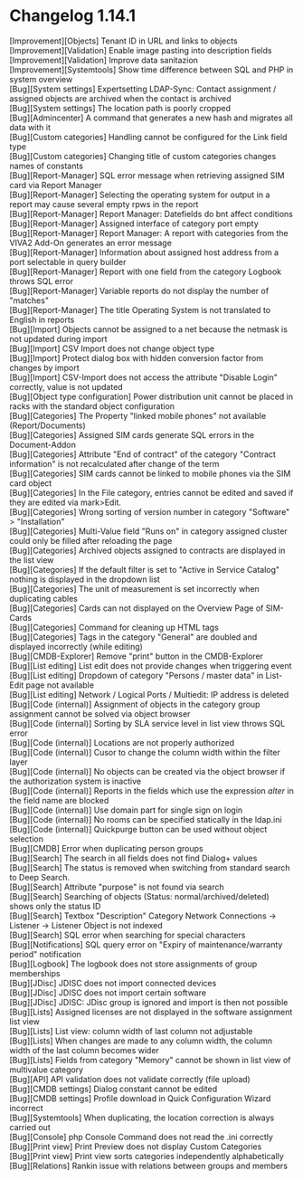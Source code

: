 # Changelog 1.14.1

[Improvement][Objects] Tenant ID in URL and links to objects<br>
[Improvement][Validation] Enable image pasting into description fields<br>
[Improvement][Validation] Improve data sanitazion<br>
[Improvement][Systemtools] Show time difference between SQL and PHP in system overview<br>
[Bug][System settings] Expertsetting LDAP-Sync: Contact assignment / assigned objects are archived when the contact is archived<br>
[Bug][System settings] The location path is poorly cropped<br>
[Bug][Admincenter] A command that generates a new hash and migrates all data with it<br>
[Bug][Custom categories] Handling cannot be configured for the Link field type<br>
[Bug][Custom categories] Changing title of custom categories changes names of constants<br>
[Bug][Report-Manager] SQL error message when retrieving assigned SIM card via Report Manager<br>
[Bug][Report-Manager] Selecting the operating system for output in a report may cause several empty rpws in the report<br>
[Bug][Report-Manager] Report Manager: Datefields do bnt affect conditions<br>
[Bug][Report-Manager] Assigned interface of category port empty<br>
[Bug][Report-Manager] Report Manager: A report with categories from the VIVA2 Add-On generates an error message<br>
[Bug][Report-Manager] Information about assigned host address from a port selectable in query builder<br>
[Bug][Report-Manager] Report with one field from the category Logbook throws SQL error<br>
[Bug][Report-Manager] Variable reports do not display the number of "matches"<br>
[Bug][Report-Manager] The title Operating System is not translated to English in reports<br>
[Bug][Import] Objects cannot be assigned to a net because the netmask is not updated during import<br>
[Bug][Import] CSV Import does not change object type<br>
[Bug][Import] Protect dialog box with hidden conversion factor from changes by import<br>
[Bug][Import] CSV-Import does not access the attribute "Disable Login" correctly, value is not updated<br>
[Bug][Object type configuration] Power distribution unit cannot be placed in racks with the standard object configuration<br>
[Bug][Categories] The Property "linked mobile phones" not available (Report/Documents)<br>
[Bug][Categories] Assigned SIM cards generate SQL errors in the Document-Addon<br>
[Bug][Categories] Attribute "End of contract" of the category "Contract information" is not recalculated after change of the term<br>
[Bug][Categories] SIM cards cannot be linked to mobile phones via the SIM card object<br>
[Bug][Categories] In the File category, entries cannot be edited and saved if they are edited via mark>Edit.<br>
[Bug][Categories] Wrong sorting of version number in category "Software" > "Installation"<br>
[Bug][Categories] Multi-Value field "Runs on" in category assigned cluster could only be filled after reloading the page<br>
[Bug][Categories] Archived objects assigned to contracts are displayed in the list view<br>
[Bug][Categories] If the default filter is set to "Active in Service Catalog" nothing is displayed in the dropdown list<br>
[Bug][Categories] The unit of measurement is set incorrectly when duplicating cables<br>
[Bug][Categories] Cards can not displayed on the Overview Page of SIM-Cards<br>
[Bug][Categories] Command for cleaning up HTML tags<br>
[Bug][Categories] Tags in the category "General" are doubled and displayed incorrectly (while editing)<br>
[Bug][CMDB-Explorer] Remove "print" button in the CMDB-Explorer<br>
[Bug][List editing] List edit does not provide changes when triggering event<br>
[Bug][List editing] Dropdown of category "Persons / master data" in List-Edit page not available<br>
[Bug][List editing] Network / Logical Ports / Multiedit: IP address is deleted<br>
[Bug][Code (internal)] Assignment of objects in the category group assignment cannot be solved via object browser<br>
[Bug][Code (internal)] Sorting by SLA service level in list view throws SQL error<br>
[Bug][Code (internal)] Locations are not properly authorized<br>
[Bug][Code (internal)] Cusor to change the column width within the filter layer<br>
[Bug][Code (internal)] No objects can be created via the object browser if the authorization system is inactive<br>
[Bug][Code (internal)] Reports in the fields which use the expression *alter* in the field name are blocked<br>
[Bug][Code (internal)] Use domain part for single sign on login<br>
[Bug][Code (internal)] No rooms can be specified statically in the ldap.ini<br>
[Bug][Code (internal)] Quickpurge button can be used without object selection<br>
[Bug][CMDB] Error when duplicating person groups<br>
[Bug][Search] The search in all fields does not find Dialog+ values<br>
[Bug][Search] The status is removed when switching from standard search to Deep Search.<br>
[Bug][Search] Attribute "purpose" is not found via search<br>
[Bug][Search] Searching of objects (Status: normal/archived/deleted) shows only the status ID<br>
[Bug][Search] Textbox "Description" Category Network Connections -> Listener -> Listener Object is not indexed<br>
[Bug][Search] SQL error when searching for special characters<br>
[Bug][Notifications] SQL query error on "Expiry of maintenance/warranty period" notification<br>
[Bug][Logbook] The logbook does not store assignments of group memberships<br>
[Bug][JDisc] JDISC does not import connected devices<br>
[Bug][JDisc] JDISC does not import certain software<br>
[Bug][JDisc] JDISC: JDisc group is ignored and import is then not possible<br>
[Bug][Lists] Assigned licenses are not displayed in the software assignment list view<br>
[Bug][Lists] List view: column width of last column not adjustable<br>
[Bug][Lists] When changes are made to any column width, the column width of the last column becomes wider<br>
[Bug][Lists] Fields from category "Memory" cannot be shown in list view of multivalue category<br>
[Bug][API] API validation does not validate correctly (file upload)<br>
[Bug][CMDB settings] Dialog constant cannot be edited<br>
[Bug][CMDB settings] Profile download in Quick Configuration Wizard incorrect<br>
[Bug][Systemtools] When duplicating, the location correction is always carried out<br>
[Bug][Console] php Console Command does not read the .ini correctly<br>
[Bug][Print view] Print Preview does not display Custom Categories<br>
[Bug][Print view] Print view sorts categories independently alphabetically<br>
[Bug][Relations] Rankin issue with relations between groups and members<br>
